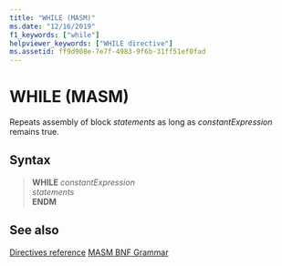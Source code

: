 ```yaml
---
title: "WHILE (MASM)"
ms.date: "12/16/2019"
f1_keywords: ["while"]
helpviewer_keywords: ["WHILE directive"]
ms.assetid: ff9d908e-7e7f-4983-9f6b-31ff51ef0fad
---
```

# WHILE (MASM)

Repeats assembly of block *statements* as long as *constantExpression* remains true.

## Syntax

> **WHILE** *constantExpression*\
> *statements*\
> **ENDM**

## See also

[Directives reference](directives-reference.md)
[MASM BNF Grammar](masm-bnf-grammar.md)

